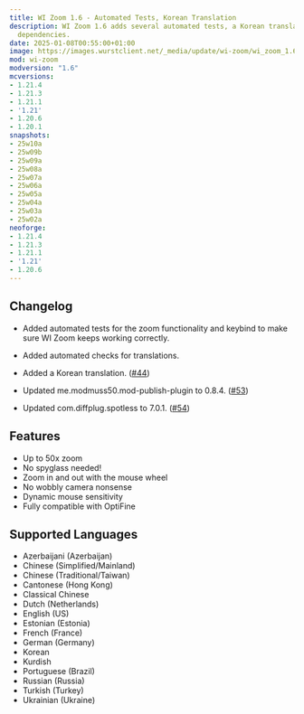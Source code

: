 ```yaml
---
title: WI Zoom 1.6 - Automated Tests, Korean Translation
description: WI Zoom 1.6 adds several automated tests, a Korean translation, and updated
  dependencies.
date: 2025-01-08T00:55:00+01:00
image: https://images.wurstclient.net/_media/update/wi-zoom/wi_zoom_1.6_540p.webp
mod: wi-zoom
modversion: "1.6"
mcversions:
- 1.21.4
- 1.21.3
- 1.21.1
- '1.21'
- 1.20.6
- 1.20.1
snapshots:
- 25w10a
- 25w09b
- 25w09a
- 25w08a
- 25w07a
- 25w06a
- 25w05a
- 25w04a
- 25w03a
- 25w02a
neoforge:
- 1.21.4
- 1.21.3
- 1.21.1
- '1.21'
- 1.20.6
---
```

## Changelog

- Added automated tests for the zoom functionality and keybind to make sure WI Zoom keeps working correctly.

- Added automated checks for translations.

- Added a Korean translation. ([#44](https://github.com/Wurst-Imperium/WI-Zoom/pull/44))

- Updated me.modmuss50.mod-publish-plugin to 0.8.4. ([#53](https://github.com/Wurst-Imperium/WI-Zoom/pull/53))

- Updated com.diffplug.spotless to 7.0.1. ([#54](https://github.com/Wurst-Imperium/WI-Zoom/pull/54))

## Features

- Up to 50x zoom
- No spyglass needed!
- Zoom in and out with the mouse wheel
- No wobbly camera nonsense
- Dynamic mouse sensitivity
- Fully compatible with OptiFine

## Supported Languages

- Azerbaijani (Azerbaijan)
- Chinese (Simplified/Mainland)
- Chinese (Traditional/Taiwan)
- Cantonese (Hong Kong)
- Classical Chinese
- Dutch (Netherlands)
- English (US)
- Estonian (Estonia)
- French (France)
- German (Germany)
- Korean
- Kurdish
- Portuguese (Brazil)
- Russian (Russia)
- Turkish (Turkey)
- Ukrainian (Ukraine)
